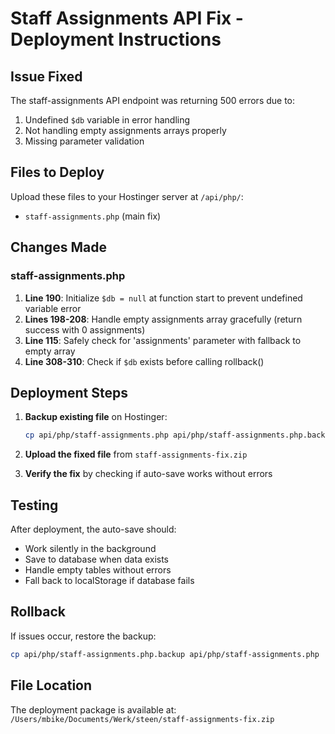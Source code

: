 # Staff Assignments API Fix - Deployment Instructions

## Issue Fixed
The staff-assignments API endpoint was returning 500 errors due to:
1. Undefined `$db` variable in error handling
2. Not handling empty assignments arrays properly
3. Missing parameter validation

## Files to Deploy
Upload these files to your Hostinger server at `/api/php/`:
- `staff-assignments.php` (main fix)

## Changes Made

### staff-assignments.php
1. **Line 190**: Initialize `$db = null` at function start to prevent undefined variable error
2. **Lines 198-208**: Handle empty assignments array gracefully (return success with 0 assignments)
3. **Line 115**: Safely check for 'assignments' parameter with fallback to empty array
4. **Line 308-310**: Check if `$db` exists before calling rollback()

## Deployment Steps

1. **Backup existing file** on Hostinger:
   ```bash
   cp api/php/staff-assignments.php api/php/staff-assignments.php.backup
   ```

2. **Upload the fixed file** from `staff-assignments-fix.zip`

3. **Verify the fix** by checking if auto-save works without errors

## Testing
After deployment, the auto-save should:
- Work silently in the background
- Save to database when data exists
- Handle empty tables without errors
- Fall back to localStorage if database fails

## Rollback
If issues occur, restore the backup:
```bash
cp api/php/staff-assignments.php.backup api/php/staff-assignments.php
```

## File Location
The deployment package is available at:
`/Users/mbike/Documents/Werk/steen/staff-assignments-fix.zip`